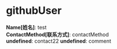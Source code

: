 # githubUser

**Name[姓名]**: test  
**ContactMethod[联系方式]**: contactMethod  
**undefined**: contact22
**undefined**: comment  
